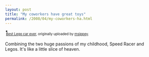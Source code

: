 ```yaml
---
layout: post
title: "My coworkers have great toys"
permalink: /2008/04/my-coworkers-ha.html
---
```


<p><style type="text/css">.flickr-photo { border: solid 2px #000000; }.flickr-yourcomment { }.flickr-frame { text-align: left; padding: 3px; }.flickr-caption { font-size: 0.8em; margin-top: 0px; }</style><div class="flickr-frame">	<a href="http://www.flickr.com/photos/msippey/2399566046/" title="photo sharing"><img src="https://farm3.static.flickr.com/2218/2399566046_e256f113be.jpg" class="flickr-photo" alt="" /></a><br />	<span class="flickr-caption"><a href="http://www.flickr.com/photos/msippey/2399566046/">Best Lego car ever</a>, originally uploaded by <a href="http://www.flickr.com/people/msippey/">msippey</a>.</span></div>				<p class="flickr-yourcomment">	Combining the two huge passions of my childhood, Speed Racer and Legos.  It's like a little slice of heaven.</p></p>



